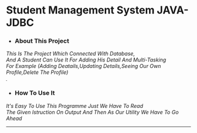 <h1>Student Management System JAVA-JDBC</h1>
<ul><li><h3>About This Project</h3></li></ul>
<i>This Is The Project Which Connected With Database,<br>And A Student Can Use It For Adding His Detail And Multi-Tasking<br>For Example (Adding Deatails,Updating Details,Seeing Our Own Profile,Delete The Profile)</i>
<hr width="2px">
<ul><li><h3>How To Use It</h3></li></ul>
<i>It's Easy To Use This Programme Just We Have To Read<br>The Given Istruction On Output And Then As Our Utility We Have To Go Ahead</i>
<hr>

